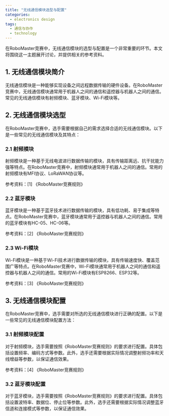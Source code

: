 ```yaml
---  
title: "无线通信模块选型与配置"  
categories:  
  - electronics design  
tags: 
  - 通信与协作 
  - technology  
---  
```


在RoboMaster竞赛中，无线通信模块的选型与配置是一个非常重要的环节。本文将围绕这一主题展开讨论，并提供相关的参考资料。

## 1. 无线通信模块简介

无线通信模块是一种能够实现设备之间远程数据传输的硬件设备。在RoboMaster竞赛中，无线通信模块通常用于机器人之间的通信和遥控器与机器人之间的通信。常见的无线通信模块有射频模块、蓝牙模块、Wi-Fi模块等。

## 2. 无线通信模块选型

在RoboMaster竞赛中，选手需要根据自己的需求选择合适的无线通信模块。以下是一些常见的无线通信模块及其特点：

### 2.1 射频模块

射频模块是一种基于无线电波进行数据传输的模块，具有传输距离远、抗干扰能力强等特点。在RoboMaster竞赛中，射频模块通常用于机器人之间的通信。常用的射频模块有MFI协议、LoRaWAN协议等。

参考资料：[1] 《RoboMaster竞赛规则》

### 2.2 蓝牙模块

蓝牙模块是一种基于蓝牙技术进行数据传输的模块，具有低功耗、易于集成等特点。在RoboMaster竞赛中，蓝牙模块通常用于遥控器与机器人之间的通信。常用的蓝牙模块有HC-05、HC-06等。

参考资料：[2] 《RoboMaster竞赛规则》

### 2.3 Wi-Fi模块

Wi-Fi模块是一种基于Wi-Fi技术进行数据传输的模块，具有传输速度快、覆盖范围广等特点。在RoboMaster竞赛中，Wi-Fi模块通常用于机器人之间的通信和遥控器与机器人之间的通信。常用的Wi-Fi模块有ESP8266、ESP32等。

参考资料：[3] 《RoboMaster竞赛规则》

## 3. 无线通信模块配置

在RoboMaster竞赛中，选手需要对所选的无线通信模块进行正确的配置。以下是一些常见的无线通信模块配置方法：

### 3.1 射频模块配置

对于射频模块，选手需要按照《RoboMaster竞赛规则》的要求进行配置。具体包括设置频率、编码方式等参数。此外，选手还需要根据实际情况调整射频功率和天线增益等参数，以保证通信效果。

参考资料：[4] 《RoboMaster竞赛规则》

### 3.2 蓝牙模块配置

对于蓝牙模块，选手需要按照《RoboMaster竞赛规则》的要求进行配置。具体包括设置波特率、数据位、停止位等参数。此外，选手还需要根据实际情况调整蓝牙信道和连接模式等参数，以保证通信效果。 
